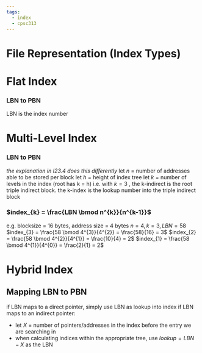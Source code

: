 ```yaml
---
tags:
  - index
  - cpsc313
---
```

# File Representation (Index Types)
# Flat Index
### LBN to PBN
LBN is the index number
# Multi-Level Index
### LBN to PBN
*the explanation in I23.4 does this differently* 
let $n$ = number of addresses able to be stored per block
let $h$ = height of index tree
let $k$ = number of levels in the index (root has k = h)
i.e. with $k=3$ , the k-indirect is the root triple indirect block. the k-index is the lookup number into the triple indirect block
### $index_{k} = \frac{LBN \bmod n^{k}}{n^{k-1}}$

e.g. 
blocksize = 16 bytes, address size = 4 bytes
$n = 4, k=3, LBN = 58$
$index_{3} = \frac{58 \bmod 4^{3}}{4^{2}} = \frac{58}{16} = 3$
$index_{2} = \frac{58 \bmod 4^{2}}{4^{1}} = \frac{10}{4} = 2$
$index_{1} = \frac{58 \bmod 4^{1}}{4^{0}} = \frac{2}{1} = 2$

# Hybrid Index

## Mapping LBN to PBN 
if LBN maps to a direct pointer, simply use LBN as lookup into index
if LBN maps to an indirect pointer:
- let $X$ = number of pointers/addresses in the index before the entry we are searching in
- when calculating indices within the appropriate tree, use $lookup = LBN - X$ as the LBN
